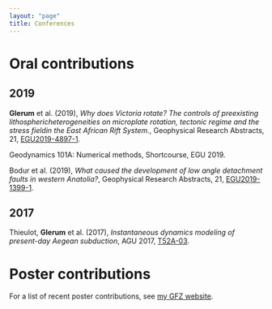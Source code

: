 ```yaml
---
layout: "page"
title: Conferences
---
```


Oral contributions
========================


2019
----
**Glerum** et al. (2019), *Why does Victoria rotate? The controls of preexisting lithosphericheterogeneities on microplate rotation, tectonic regime and the stress fieldin the East African Rift System.*, Geophysical Research Abstracts, 21, <a href="https://meetingorganizer.copernicus.org/EGU2019/EGU2019-4897-1.pdf" target="target">EGU2019-4897-1</a>.

Geodynamics 101A: Numerical methods, Shortcourse, EGU 2019.

Bodur et al. (2019), *What caused the development of low angle detachment faults in western Anatolia?*, Geophysical Research Abstracts, 21, <a href="https://meetingorganizer.copernicus.org/EGU2019/EGU2019-1399-1.pdf" target="target">EGU2019-1399-1</a>.

2017
----
Thieulot, **Glerum** et al. (2017), *Instantaneous dynamics modeling of present-day Aegean subduction*, AGU 2017, <a href="https://agu.confex.com/agu/fm17/meetingapp.cgi/Paper/289772" target="target">T52A-03</a>.

Poster contributions
====================

For a list of recent poster contributions, see <a href="https://www.gfz-potsdam.de/en/staff/anne-glerum/sec25/" target="target">my GFZ website</a>.
